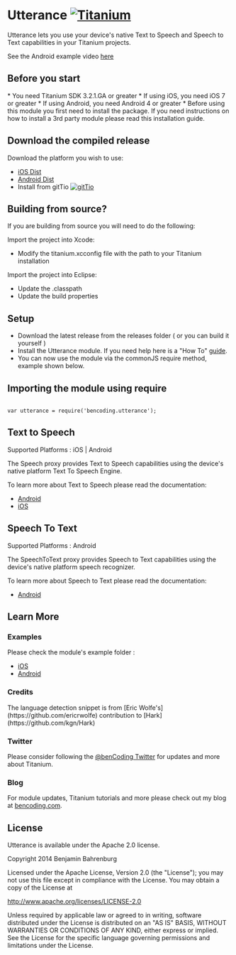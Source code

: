 # Utterance    [![Titanium](http://www-static.appcelerator.com/badges/titanium-git-badge-sq.png)](http://www.appcelerator.com/titanium/)

Utterance lets you use your device's native Text to Speech and Speech to Text capabilities in your Titanium projects.

See the Android example video [here](http://youtu.be/Nlrp7L2eeJs)


<h2>Before you start</h2>
* You need Titanium SDK 3.2.1.GA or greater
* If using iOS, you need iOS 7 or greater
* If using Android, you need Android 4 or greater
* Before using this module you first need to install the package. If you need instructions on how to install a 3rd party module please read this installation guide.

<h2>Download the compiled release</h2>

Download the platform you wish to use:

* [iOS Dist](https://github.com/benbahrenburg/Utterance/tree/master/ios/dist)
* [Android Dist](https://github.com/benbahrenburg/Utterance/tree/master/android/dist)
* Install from gitTio    [![gitTio](http://gitt.io/badge.png)](http://gitt.io/component/bencoding.utterance)

<h2>Building from source?</h2>

If you are building from source you will need to do the following:

Import the project into Xcode:

* Modify the titanium.xcconfig file with the path to your Titanium installation

Import the project into Eclipse:

* Update the .classpath
* Update the build properties

<h2>Setup</h2>

* Download the latest release from the releases folder ( or you can build it yourself )
* Install the Utterance module. If you need help here is a "How To" [guide](https://wiki.appcelerator.org/display/guides/Configuring+Apps+to+Use+Modules). 
* You can now use the module via the commonJS require method, example shown below.

<h2>Importing the module using require</h2>
<pre><code>
var utterance = require('bencoding.utterance');
</code></pre>

<h2>Text to Speech</h2>

Supported Platforms :  iOS | Android

The Speech proxy provides Text to Speech capabilities using the device's native platform Text To Speech Engine.

To learn more about Text to Speech please read the documentation:

* [Android](https://github.com/benbahrenburg/Utterance/tree/master/android/documentation/tts.md)
* [iOS](https://github.com/benbahrenburg/Utterance/tree/master/ios/documentation/tts.md)


<h2>Speech To Text</h2>

Supported Platforms :  Android

The SpeechToText proxy provides Speech to Text capabilities using the device's native platform speech recognizer.

To learn more about Speech to Text please read the documentation:

* [Android](https://github.com/benbahrenburg/Utterance/tree/master/android/documentation/stt.md)


<h2>Learn More</h2>

<h3>Examples</h3>

Please check the module's example folder :

* [iOS](https://github.com/benbahrenburg/Utterance/tree/master/ios/example)
* [Android](https://github.com/benbahrenburg/Utterance/tree/master/android/example)

<h3>Credits</h3>
The language detection snippet is from [Eric Wolfe's](https://github.com/ericrwolfe) contribution to [Hark](https://github.com/kgn/Hark)

<h3>Twitter</h3>

Please consider following the [@benCoding Twitter](http://www.twitter.com/benCoding) for updates 
and more about Titanium.

<h3>Blog</h3>

For module updates, Titanium tutorials and more please check out my blog at [bencoding.com](http://bencoding.com).

<h2>License</h2>
Utterance is available under the Apache 2.0 license.

Copyright 2014 Benjamin Bahrenburg

Licensed under the Apache License, Version 2.0 (the "License");
you may not use this file except in compliance with the License.
You may obtain a copy of the License at

   http://www.apache.org/licenses/LICENSE-2.0

Unless required by applicable law or agreed to in writing, software
distributed under the License is distributed on an "AS IS" BASIS,
WITHOUT WARRANTIES OR CONDITIONS OF ANY KIND, either express or implied.
See the License for the specific language governing permissions and
limitations under the License.
